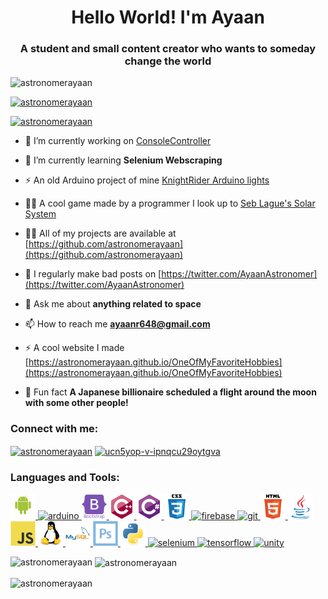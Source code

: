 <h1 align="center">Hello World! I'm Ayaan</h1>
<h3 align="center">A student and small content creator who wants to someday change the world</h3>

<p align="left"> <img src="https://komarev.com/ghpvc/?username=astronomerayaan&label=Profile%20views&color=0e75b6&style=flat" alt="astronomerayaan" /> </p>

<p align="left"> <a href="https://github.com/ryo-ma/github-profile-trophy"><img src="https://github-profile-trophy.vercel.app/?username=astronomerayaan" alt="astronomerayaan" /></a> </p>

<p align="left"> <a href="https://twitter.com/astronomerayaan" target="blank"><img src="https://img.shields.io/twitter/follow/astronomerayaan?logo=twitter&style=for-the-badge" alt="astronomerayaan" /></a> </p>

- 🔭 I’m currently working on [ConsoleController](https://github.com/astronomerayaan/ConsoleController)

- 🌱 I’m currently learning **Selenium Webscraping**

- ⚡ An old Arduino project of mine [KnightRider Arduino lights](https://github.com/astronomerayaan/ArduinoKnightRiderLights)

- 🧑‍🚀 A cool game made by a programmer I look up to [Seb Lague's Solar System](https://github.com/SebLague/Solar-System)

- 👨‍💻 All of my projects are available at [https://github.com/astronomerayaan](https://github.com/astronomerayaan)

- 📝 I regularly make bad posts on [https://twitter.com/AyaanAstronomer](https://twitter.com/AyaanAstronomer)

- 💬 Ask me about **anything related to space**

- 📫 How to reach me **ayaanr648@gmail.com**

- ⚡ A cool website I made [https://astronomerayaan.github.io/OneOfMyFavoriteHobbies](https://astronomerayaan.github.io/OneOfMyFavoriteHobbies)

- 🚀 Fun fact **A Japanese billionaire scheduled a flight around the moon with some other people!**

<h3 align="left">Connect with me:</h3>
<p align="left">
<a href="https://twitter.com/astronomerayaan" target="blank"><img align="center" src="https://raw.githubusercontent.com/rahuldkjain/github-profile-readme-generator/master/src/images/icons/Social/twitter.svg" alt="astronomerayaan" height="30" width="40" /></a>
<a href="https://www.youtube.com/c/ucn5yop-v-ipnqcu29oytgva" target="blank"><img align="center" src="https://raw.githubusercontent.com/rahuldkjain/github-profile-readme-generator/master/src/images/icons/Social/youtube.svg" alt="ucn5yop-v-ipnqcu29oytgva" height="30" width="40" /></a>
</p>

<h3 align="left">Languages and Tools:</h3>
<p align="left"> <a href="https://developer.android.com" target="_blank" rel="noreferrer"> <img src="https://raw.githubusercontent.com/devicons/devicon/master/icons/android/android-original-wordmark.svg" alt="android" width="40" height="40"/> </a> <a href="https://www.arduino.cc/" target="_blank" rel="noreferrer"> <img src="https://cdn.worldvectorlogo.com/logos/arduino-1.svg" alt="arduino" width="40" height="40"/> </a> <a href="https://getbootstrap.com" target="_blank" rel="noreferrer"> <img src="https://raw.githubusercontent.com/devicons/devicon/master/icons/bootstrap/bootstrap-plain-wordmark.svg" alt="bootstrap" width="40" height="40"/> </a> <a href="https://www.w3schools.com/cpp/" target="_blank" rel="noreferrer"> <img src="https://raw.githubusercontent.com/devicons/devicon/master/icons/cplusplus/cplusplus-original.svg" alt="cplusplus" width="40" height="40"/> </a> <a href="https://www.w3schools.com/cs/" target="_blank" rel="noreferrer"> <img src="https://raw.githubusercontent.com/devicons/devicon/master/icons/csharp/csharp-original.svg" alt="csharp" width="40" height="40"/> </a> <a href="https://www.w3schools.com/css/" target="_blank" rel="noreferrer"> <img src="https://raw.githubusercontent.com/devicons/devicon/master/icons/css3/css3-original-wordmark.svg" alt="css3" width="40" height="40"/> </a> <a href="https://firebase.google.com/" target="_blank" rel="noreferrer"> <img src="https://www.vectorlogo.zone/logos/firebase/firebase-icon.svg" alt="firebase" width="40" height="40"/> </a> <a href="https://git-scm.com/" target="_blank" rel="noreferrer"> <img src="https://www.vectorlogo.zone/logos/git-scm/git-scm-icon.svg" alt="git" width="40" height="40"/> </a> <a href="https://www.w3.org/html/" target="_blank" rel="noreferrer"> <img src="https://raw.githubusercontent.com/devicons/devicon/master/icons/html5/html5-original-wordmark.svg" alt="html5" width="40" height="40"/> </a> <a href="https://www.java.com" target="_blank" rel="noreferrer"> <img src="https://raw.githubusercontent.com/devicons/devicon/master/icons/java/java-original.svg" alt="java" width="40" height="40"/> </a> <a href="https://developer.mozilla.org/en-US/docs/Web/JavaScript" target="_blank" rel="noreferrer"> <img src="https://raw.githubusercontent.com/devicons/devicon/master/icons/javascript/javascript-original.svg" alt="javascript" width="40" height="40"/> </a> <a href="https://www.linux.org/" target="_blank" rel="noreferrer"> <img src="https://raw.githubusercontent.com/devicons/devicon/master/icons/linux/linux-original.svg" alt="linux" width="40" height="40"/> </a> <a href="https://www.mysql.com/" target="_blank" rel="noreferrer"> <img src="https://raw.githubusercontent.com/devicons/devicon/master/icons/mysql/mysql-original-wordmark.svg" alt="mysql" width="40" height="40"/> </a> <a href="https://www.photoshop.com/en" target="_blank" rel="noreferrer"> <img src="https://raw.githubusercontent.com/devicons/devicon/master/icons/photoshop/photoshop-line.svg" alt="photoshop" width="40" height="40"/> </a> <a href="https://www.python.org" target="_blank" rel="noreferrer"> <img src="https://raw.githubusercontent.com/devicons/devicon/master/icons/python/python-original.svg" alt="python" width="40" height="40"/> </a> <a href="https://www.selenium.dev" target="_blank" rel="noreferrer"> <img src="https://raw.githubusercontent.com/detain/svg-logos/780f25886640cef088af994181646db2f6b1a3f8/svg/selenium-logo.svg" alt="selenium" width="40" height="40"/> </a> <a href="https://www.tensorflow.org" target="_blank" rel="noreferrer"> <img src="https://www.vectorlogo.zone/logos/tensorflow/tensorflow-icon.svg" alt="tensorflow" width="40" height="40"/> </a> <a href="https://unity.com/" target="_blank" rel="noreferrer"> <img src="https://www.vectorlogo.zone/logos/unity3d/unity3d-icon.svg" alt="unity" width="40" height="40"/> </a> </p>

<p><img align="left" src="https://github-readme-stats.vercel.app/api/top-langs?username=astronomerayaan&show_icons=true&locale=en&layout=compact" alt="astronomerayaan" /></p>

<p>&nbsp;<img align="center" src="https://github-readme-stats.vercel.app/api?username=astronomerayaan&show_icons=true&locale=en" alt="astronomerayaan" /></p>

<p><img align="center" src="https://github-readme-streak-stats.herokuapp.com/?user=astronomerayaan&" alt="astronomerayaan" /></p>
